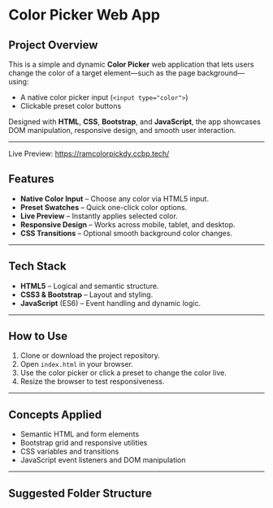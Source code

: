 #  Color Picker Web App

##  Project Overview
This is a simple and dynamic **Color Picker** web application that lets users change the color of a target element—such as the page background—using:
- A native color picker input (`<input type="color">`)
- Clickable preset color buttons

Designed with **HTML**, **CSS**, **Bootstrap**, and **JavaScript**, the app showcases DOM manipulation, responsive design, and smooth user interaction.

---

Live Preview: https://ramcolorpickdy.ccbp.tech/

##  Features
- **Native Color Input** – Choose any color via HTML5 input.
- **Preset Swatches** – Quick one-click color options.
- **Live Preview** – Instantly applies selected color.
- **Responsive Design** – Works across mobile, tablet, and desktop.
- **CSS Transitions** – Optional smooth background color changes.

---

##  Tech Stack
- **HTML5** – Logical and semantic structure.
- **CSS3 & Bootstrap** – Layout and styling.
- **JavaScript** (ES6) – Event handling and dynamic logic.

---

##  How to Use
1. Clone or download the project repository.
2. Open `index.html` in your browser.
3. Use the color picker or click a preset to change the color live.
4. Resize the browser to test responsiveness.

---

##  Concepts Applied
- Semantic HTML and form elements
- Bootstrap grid and responsive utilities
- CSS variables and transitions
- JavaScript event listeners and DOM manipulation

---

##  Suggested Folder Structure

